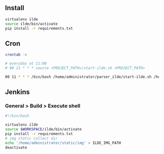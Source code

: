 ## Install

```bash
virtualenv ilde
source ilde/bin/activate
pip install -r requirements.txt
```

## Cron

```bash
crontab -e
```

```bash
# everyday at 11:00
# 00 11 * * * source <PROJECT_PATH>/start-ilde.sh <PROJECT_PATH>

00 11 * * * /bin/bash /home/administrator/parser_ilde/start-ilde.sh /home/administrator/parser_ilde
```

## Jenkins
### General > Build > Execute shell

```bash
#!/bin/bash

virtualenv ilde
source $WORKSPACE/ilde/bin/activate
pip install -r requirements.txt
# img static collect dir
echo '/home/administrator/static/img' > ILDE_IMG_PATH
deactivate
```

